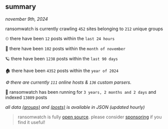 
## summary
_november 9th, 2024_

ransomwatch is currently crawling `452` sites belonging to `212` unique groups

⏲ there have been `12` posts within the `last 24 hours`

🦈 there have been `102` posts within the `month of november`

🪐 there have been `1238` posts within the `last 90 days`

🏚 there have been `4352` posts within the `year of 2024`

_⚙️ there are currently `111` online hosts & `136` custom parsers._

🦕 ransomwatch has been running for `3 years, 2 months and 2 days` and indexed `13809` posts

_all data  [(groups)](http://ransomwhat.telemetry.ltd/groups) and [(posts)](http://ransomwhat.telemetry.ltd/posts) is available in JSON (updated hourly)_

> ransomwatch is fully [open source](https://github.com/joshhighet/ransomwatch#ransomwatch--). please consider [sponsoring](https://github.com/sponsors/joshhighet) if you find it useful!
